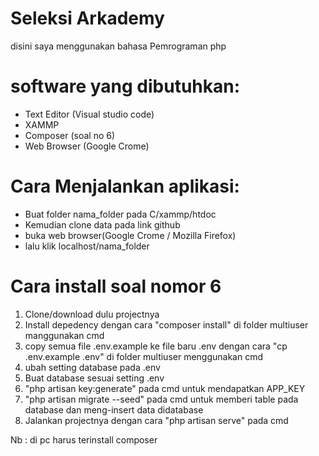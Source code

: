 # Seleksi Arkademy

<p> disini saya menggunakan bahasa Pemrograman php </p>

# software yang dibutuhkan:
<ul>
  <li> Text Editor (Visual studio code) </li>
  <li> XAMMP </li>
  <li> Composer (soal no 6)</li>
  <li> Web Browser (Google Crome) </li>
</ul>

# Cara Menjalankan aplikasi:
<ul>
  <li>Buat folder nama_folder pada C/xammp/htdoc</li>
  <li>Kemudian clone data pada link github </li>
  <li>buka web browser(Google Crome / Mozilla Firefox) </li>
  <li>lalu klik localhost/nama_folder</li>
</ul>

# Cara install soal nomor 6

1. Clone/download dulu projectnya
3. Install depedency dengan cara "composer install" di folder multiuser manggunakan cmd
4. copy semua file .env.example ke file baru .env dengan cara "cp .env.example .env" di folder multiuser menggunakan cmd
5. ubah setting database pada .env
6. Buat database sesuai setting .env
7. "php artisan key:generate" pada cmd untuk mendapatkan APP_KEY
8. "php artisan migrate --seed" pada cmd untuk memberi table pada database dan meng-insert data didatabase
9. Jalankan projectnya dengan cara "php artisan serve" pada cmd

Nb : di pc harus terinstall composer
